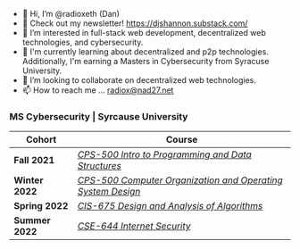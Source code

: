 - 👋 Hi, I’m @radioxeth (Dan)
- 🧾 Check out my newsletter! https://djshannon.substack.com/
- 👀 I’m interested in full-stack web development, decentralized web technologies, and cybersecurity.
- 🌱 I'm currently learning about decentralized and p2p technologies. Additionally, I'm earning a Masters in Cybersecurity from Syracuse University.
- 💞️ I’m looking to collaborate on decentralized web technologies.
- 📫 How to reach me ... radiox@nad27.net

<!---
radioxeth/radioxeth is a ✨ special ✨ repository because its `README.md` (this file) appears on your GitHub profile.
You can click the Preview link to take a look at your changes.
--->
### MS Cybersecurity | Syrcause University

|Cohort|Course|
|---|---|
|**Fall 2021**|[*CPS-500 Intro to Programming and Data Structures*](https://github.com/radioxeth/cps-500-programming-and-data-structures)|
|**Winter 2022**|[*CPS-500 Computer Organization and Operating System Design*](https://github.com/radioxeth/cps-500-computer-organization-and-os-design)|
|**Spring 2022**|[*CIS-675 Design and Analysis of Algorithms*](https://github.com/radioxeth/cis-675-algorithms)|
|**Summer 2022**|[*CSE-644 Internet Security*](https://github.com/radioxeth/cse-644-internet-security/blob/main/README.md#cse-644-internet-security)|
